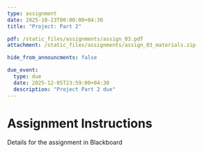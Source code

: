 ```yaml
---
type: assignment
date: 2025-10-23T00:00:00+04:30
title: "Project: Part 2"

pdf: /static_files/assignments/assign_03.pdf
attachment: /static_files/assignments/assign_03_materials.zip

hide_from_announcments: false

due_event: 
  type: due
  date: 2025-12-05T23:59:00+04:30
  description: "Project Part 2 due"
---
```


# Assignment Instructions

Details for the assignment in Blackboard
